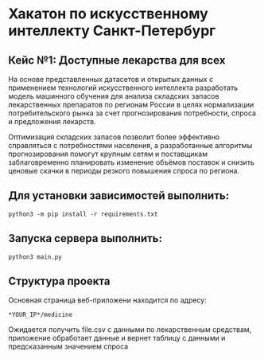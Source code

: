 # Хакатон по искусственному интеллекту Санкт-Петербург

## Кейс №1: Доступные лекарства для всех

На основе представленных датасетов и открытых данных с применением технологий искусственного интеллекта разработать модель машинного обучения для анализа складских запасов лекарственных препаратов по регионам России в целях нормализации потребительского рынка за счет прогнозирования потребности, спроса и предложения лекарств.

Оптимизация складских запасов позволит более эффективно справляться с потребностями населения, а разработанные алгоритмы прогнозирования помогут крупным сетям и поставщикам заблаговременно планировать изменение объёмов поставок и снизить ценовые скачки в периоды резкого повышения спроса по региона.

## Для установки зависимостей выполнить:

    python3 -m pip install -r requirements.txt

## Запуска сервера выполнить:

    python3 main.py

## Структура проекта

Основная страница веб-приложени находится по адресу:
    
    *YOUR_IP*/medicine

Ожидается получить file.csv  c данными по лекарственным средствам, приложение обработает данные и вернет таблицу с данными и предсказанным значением спроса